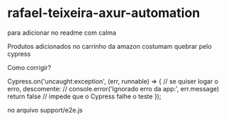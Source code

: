 # rafael-teixeira-axur-automation

para adicionar no readme com calma

Produtos adicionados no carrinho da amazon costumam quebrar pelo cypress

Como corrigir? 

Cypress.on('uncaught:exception', (err, runnable) => {
  // se quiser logar o erro, descomente:
  // console.error('Ignorado erro da app:', err.message)
  return false // impede que o Cypress falhe o teste
}); 

no arquivo support/e2e.js